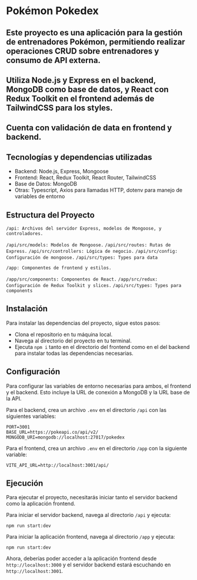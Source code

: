 # Pokémon Pokedex

## Este proyecto es una aplicación para la gestión de entrenadores Pokémon, permitiendo realizar operaciones CRUD sobre entrenadores y consumo de API externa. 
## Utiliza Node.js y Express en el backend, MongoDB como base de datos, y React con Redux Toolkit en el frontend además de TailwindCSS para los styles.
## Cuenta con validación de data en frontend y backend.

## Tecnologías y dependencias utilizadas

- Backend: Node.js, Express, Mongoose
- Frontend: React, Redux Toolkit, React Router, TailwindCSS
- Base de Datos: MongoDB
- Otras: Typescript, Axios para llamadas HTTP, dotenv para manejo de variables de entorno

## Estructura del Proyecto

`/api: Archivos del servidor Express, modelos de Mongoose, y controladores.`

`/api/src/models: Modelos de Mongoose.`
`/api/src/routes: Rutas de Express.`
`/api/src/controllers: Lógica de negocio.`
`/api/src/config: Configuración de mongoose.`
`/api/src/types: Types para data`

`/app: Componentes de frontend y estilos.`

`/app/src/components: Componentes de React.`
`/app/src/redux: Configuración de Redux Toolkit y slices.`
`/api/src/types: Types para components`

## Instalación

Para instalar las dependencias del proyecto, sigue estos pasos:

- Clona el repositorio en tu máquina local.
- Navega al directorio del proyecto en tu terminal.
- Ejecuta `npm i` tanto en el directorio del frontend como en el del backend para instalar todas las dependencias necesarias.

## Configuración

Para configurar las variables de entorno necesarias para ambos, el frontend y el backend. 
Esto incluye la URL de conexión a MongoDB y la URL base de la API.

Para el backend, crea un archivo `.env` en el directorio `/api` con las siguientes variables:

```
PORT=3001
BASE_URL=https://pokeapi.co/api/v2/
MONGODB_URI=mongodb://localhost:27017/pokedex
```

Para el frontend, crea un archivo `.env` en el directorio `/app` con la siguiente variable:

```
VITE_API_URL=http://localhost:3001/api/
```

## Ejecución

Para ejecutar el proyecto, necesitarás iniciar tanto el servidor backend como la aplicación frontend.

Para iniciar el servidor backend, navega al directorio `/api` y ejecuta:

```
npm run start:dev
```

Para iniciar la aplicación frontend, navega al directorio `/app` y ejecuta:

```
npm run start:dev
```

Ahora, deberías poder acceder a la aplicación frontend desde `http://localhost:3000` y el servidor backend estará escuchando en `http://localhost:3001`.
